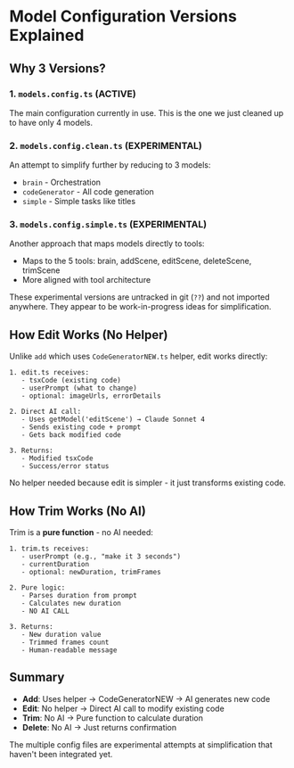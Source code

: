 # Model Configuration Versions Explained

## Why 3 Versions?

### 1. `models.config.ts` (ACTIVE)
The main configuration currently in use. This is the one we just cleaned up to have only 4 models.

### 2. `models.config.clean.ts` (EXPERIMENTAL)
An attempt to simplify further by reducing to 3 models:
- `brain` - Orchestration
- `codeGenerator` - All code generation 
- `simple` - Simple tasks like titles

### 3. `models.config.simple.ts` (EXPERIMENTAL)
Another approach that maps models directly to tools:
- Maps to the 5 tools: brain, addScene, editScene, deleteScene, trimScene
- More aligned with tool architecture

These experimental versions are untracked in git (`??`) and not imported anywhere. They appear to be work-in-progress ideas for simplification.

## How Edit Works (No Helper)

Unlike `add` which uses `CodeGeneratorNEW.ts` helper, edit works directly:

```
1. edit.ts receives:
   - tsxCode (existing code)
   - userPrompt (what to change)
   - optional: imageUrls, errorDetails

2. Direct AI call:
   - Uses getModel('editScene') → Claude Sonnet 4
   - Sends existing code + prompt
   - Gets back modified code

3. Returns:
   - Modified tsxCode
   - Success/error status
```

No helper needed because edit is simpler - it just transforms existing code.

## How Trim Works (No AI)

Trim is a **pure function** - no AI needed:

```
1. trim.ts receives:
   - userPrompt (e.g., "make it 3 seconds")
   - currentDuration
   - optional: newDuration, trimFrames

2. Pure logic:
   - Parses duration from prompt
   - Calculates new duration
   - NO AI CALL

3. Returns:
   - New duration value
   - Trimmed frames count
   - Human-readable message
```

## Summary

- **Add**: Uses helper → CodeGeneratorNEW → AI generates new code
- **Edit**: No helper → Direct AI call to modify existing code  
- **Trim**: No AI → Pure function to calculate duration
- **Delete**: No AI → Just returns confirmation

The multiple config files are experimental attempts at simplification that haven't been integrated yet.